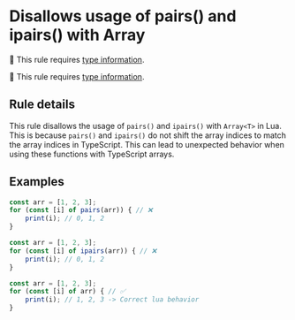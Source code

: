 # Disallows usage of pairs() and ipairs() with Array<T>

💭 This rule requires [type information](https://typescript-eslint.io/linting/typed-linting).

<!-- end auto-generated rule header -->

💭 This rule requires [type information](https://typescript-eslint.io/linting/typed-linting).

<!-- end auto-generated rule header -->
<!-- Do not manually modify this header. Run: `npm run eslint-docs` -->

## Rule details

This rule disallows the usage of `pairs()` and `ipairs()` with `Array<T>` in
Lua. This is because `pairs()` and `ipairs()` do not shift the array indices to
match the array indices in TypeScript. This can lead to unexpected behavior
when using these functions with TypeScript arrays.

## Examples

```js
const arr = [1, 2, 3];
for (const [i] of pairs(arr)) { // ❌
	print(i); // 0, 1, 2
}
```

```js
const arr = [1, 2, 3];
for (const [i] of ipairs(arr)) { // ❌
	print(i); // 0, 1, 2
}
```

```js
const arr = [1, 2, 3];
for (const [i] of arr) { // ✅
	print(i); // 1, 2, 3 -> Correct lua behavior
}
```
